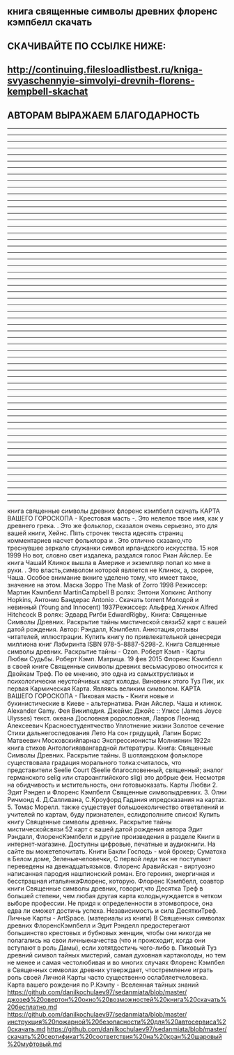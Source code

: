 книга священные символы древних флоренс кэмпбелл скачать
--------------------------------------------------
СКАЧИВАЙТЕ ПО ССЫЛКЕ НИЖЕ:
--------------------------------------------------
http://continuing.filesloadlistbest.ru/kniga-svyaschennyie-simvolyi-drevnih-florens-kempbell-skachat
--------------------------------------------------
АВТОРАМ ВЫРАЖАЕМ БЛАГОДАРНОСТЬ
--------------------------------------------------
--------------------------------------------------
--------------------------------------------------
--------------------------------------------------
--------------------------------------------------
--------------------------------------------------
--------------------------------------------------
--------------------------------------------------
--------------------------------------------------
--------------------------------------------------
--------------------------------------------------
--------------------------------------------------
--------------------------------------------------
--------------------------------------------------
--------------------------------------------------
--------------------------------------------------
--------------------------------------------------
--------------------------------------------------
--------------------------------------------------
--------------------------------------------------
--------------------------------------------------
--------------------------------------------------
--------------------------------------------------
--------------------------------------------------
--------------------------------------------------
--------------------------------------------------
--------------------------------------------------
--------------------------------------------------
--------------------------------------------------
--------------------------------------------------
--------------------------------------------------
--------------------------------------------------
--------------------------------------------------
--------------------------------------------------
--------------------------------------------------
--------------------------------------------------
--------------------------------------------------
--------------------------------------------------
--------------------------------------------------
--------------------------------------------------
--------------------------------------------------
--------------------------------------------------
--------------------------------------------------
--------------------------------------------------
--------------------------------------------------
--------------------------------------------------
--------------------------------------------------
--------------------------------------------------
--------------------------------------------------
--------------------------------------------------
--------------------------------------------------
--------------------------------------------------
--------------------------------------------------
--------------------------------------------------
--------------------------------------------------
--------------------------------------------------
--------------------------------------------------
--------------------------------------------------
--------------------------------------------------
книга священные символы древних флоренс кэмпбелл скачать КАРТА ВАШЕГО ГОРОСКОПА - Крестовая масть -. Это нелепое твое имя, как у древнего грека. . Это же фольклор,  сказалон очень серьезно,  это для вашей книги, Хейнс. Пять строчек текста идесять страниц комментариев насчет фольклора и . Это отлично сказано,что треснувшее зеркало служанки  символ ирландского искусства. 15 ноя 1999  Но вот, словно свет издалека, раздался голос Риан Айслер. Ее книга ЧашаИ Клинок вышла в Америке и экземпляр попал ко мне в руки. . Это власть,символом которой является не Клинок, а, скорее, Чаша. Особое внимание вкниге уделено тому, что имеет такое, значение на этом. Маска Зорро  The Mask of Zorro 1998 Режиссер: Мартин Кэмпбелл MartinCampbell В ролях: Энтони Хопкинс Anthony Hopkins, Антонио Бандерас Antonio . Скачать torrent  Молодой и невинный (Young and Innocent) 1937Режиссер: Альфред Хичкок Alfred Hitchcock В ролях: Эдвард Ригби EdwardRigby,. Книга: Священные Символы Древних. Раскрытие тайны мистической связи52 карт с вашей датой рождения. Автор: Рэндалл, Кэмпбелл. Аннотация,отзывы читателей, иллюстрации. Купить книгу по привлекательной ценесреди миллиона книг Лабиринта  ISBN 978-5-8887-5298-2. Книга Священные символы древних. Раскрытие тайны  - Ozon. Роберт Кэмп - Карты Любви Судьбы. Роберт Кэмп. Матрица. 19 фев 2015  Флоренс Кэмпбелл в своей книге Священные символы древних весьмасурово относится к Двойкам Треф. По ее мнению, это одна из самыхтрусливых и психологически неустойчивых карт колоды. Виновник этого Туз Пик, их первая Кармическая Карта. Являясь великим символом. КАРТА ВАШЕГО ГОРОСКОПА - Пиковая масть -
Книги новые и букинистические в Киеве - альтернатива. Риан Айслер. Чаша и клинок. Alexander Gamy. Фея  Википедия. Джеймс Джойс :: Улисс (James Joyce  Ulysses)  текст. океана Дословная родословная, Лавров Леонид Алексеевич Красноестудентчество Уплотнение жизни Золотое сечение Стихи дальнегоследования Лето На сон грядущий, Лапин Борис Матвеевич Московскийпарнас Экспрессионисты Молниянин 1922я книга стихов Антологияавангардной литературы. Книга: Священные Символы Древних. Раскрытие тайны. В шотландском фольклоре существовала градация морального толка:считалось, что представители Seelie Court (Seelie  благословенный, священный; аналог германского selig или староанглийского slig)  это добрые феи. Несмотря на обидчивость и мстительность, они готовыоказать. Карты Любви 2. Эдит Рэндел и Флоренс Кэмпбелл Священные символыдревних. 3. Олни Ричмонд 4. Д.Салливана, С.Кроуфорд Гадания ипредсказания на картах. 5. Томас Морелл. также существует большоеколичество ответвлений и учителей по картам, буду признателен, еслидополните список!
Купить книгу Священные символы древних. Раскрытие тайны мистическойсвязи 52 карт с вашей датой рождения автора Эдит Рэндалл, ФлоренсКэмпбелл и другие произведения в разделе Книги в интернет-магазине. Доступны цифровые, печатные и аудиокниги. На сайте вы можетепочитать. Книги Бакли Господь - мой брокер; Суматоха в Белом доме, Зеленыечеловечки, С первой леди так не поступают переведены на двенадцатьязыков. Флоренс Аравийская - виртуозно написанная пародия нашпионский роман. Его героиня, энергичная и бесстрашная итальянкаФлоренс, которую. Флоренс Кэмпбелл, соавтор книги Священные символы древних, говорит,что Десятка Треф в большей степени, чем любая другая карта колоды,нуждается в четком выборе профессии. Не придя к определенности в этомвопросе, она едва ли сможет достичь успеха. Независимость и сила ДесяткиТреф. Личные Карты - ArtSpace. (материалы из книги)  В Священных символах древних ФлоренсКэмпбелл и Эдит Рэнделл предостерегают большинство крестовых и бубновых женщин, чтобы они никогда не полагались на свои личныекачества (что и происходит, когда они вступают в роль Дамы), если хотятдостичь чего-либо в. Пиковый Туз  древний символ тайных мистерий, самая духовная картаколоды, но тем не менее и самая честолюбивая и во многих случаях Флоренс Кэмпбел в Священных символах древних утверждает, чтостремление играть роль своей Личной Карты часто существенно ослабляетчеловека. Карта вашего рождения по Р.Кэмпу - Вселенная тайных знаний
https://github.com/danilkochulaev97/sedanmiata/blob/master/джозеф%20овертон%20окно%20возможностей%20книга%20скачать%20бесплатно.md
https://github.com/danilkochulaev97/sedanmiata/blob/master/инструкция%20пожарной%20безопасности%20для%20автосервиса%20скачать.md
https://github.com/danilkochulaev97/sedanmiata/blob/master/скачать%20сертификат%20соответствия%20на%20кран%20шаровый%20муфтовый.md